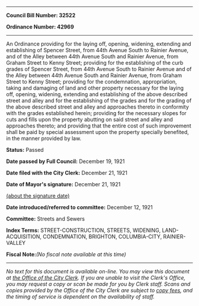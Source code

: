 

********

**Council Bill Number: 32522**
   
**Ordinance Number: 42969**
********

 An Ordinance providing for the laying off, opening, widening, extending and establishing of Spencer Street, from 44th Avenue South to Rainier Avenue, and of the Alley between 44th Avenue South and Rainier Avenue, from Graham Street to Kenny Street; providing for the establishing of the curb grades of Spencer Street, from 44th Avenue South to Rainier Avenue and of the Alley between 44th Avenue South and Rainier Avenue, from Graham Street to Kenny Street; providing for the condemnation, appropriation, taking and damaging of land and other property necessary for the laying off, opening, widening, extending and establishing of the above described street and alley and for the establishing of the grades and for the grading of the above described street and alley and approaches thereto in conformity with the grades established herein; providing for the necessary slopes for cuts and fills upon the property abutting on said street and alley and approaches thereto; and providing that the entire cost of such improvement shall be paid by special assessment upon the property specially benefited, in the manner provided by law.

**Status:** Passed
   
**Date passed by Full Council:** December 19, 1921
   
**Date filed with the City Clerk:** December 21, 1921
   
**Date of Mayor's signature:** December 21, 1921
   
[(about the signature date)](/~public/approvaldate.htm)
   
   
   
**Date introduced/referred to committee:** December 12, 1921
   
**Committee:** Streets and Sewers
   
   
**Index Terms:** STREET-CONSTRUCTION, STREETS, WIDENING, LAND-ACQUISITION, CONDEMNATION, BRIGHTON, COLUMBIA-CITY, RAINIER-VALLEY

**Fiscal Note:**_(No fiscal note available at this time)_
********

_No text for this document is available on-line. You may view this document at [the Office of the City Clerk](http://www.seattle.gov/leg/clerk/contactUs.htm). If you are unable to visit the Clerk's Office, you may request a copy or scan be made for you by Clerk staff. Scans and copies provided by the Office of the City Clerk are subject to [copy fees](http://clerk.seattle.gov/~public/clerkfees.htm), and the timing of service is dependent on the availability of staff._

